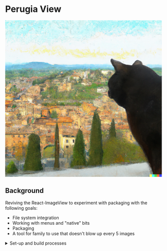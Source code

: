# Perugia View

<picture>
	<img alt="Image of a cat viewing an Umbrian hillside." src="https://github.com/Jkwok0714/Imageview/blob/master/src/src/assets/DallE_Cat.png?raw=true">
</picture>

## Background

Reviving the React-ImageView to experiment with packaging with the following goals:

- File system integration
- Working with menus and "native" bits
- Packaging
- A tool for family to use that doesn't blow up every 5 images

<details>
<summary>Set-up and build processes</summary>

## Setup + Build

Local development:

```bash
cd src
npm i
npm run dev
```

Will build with vite and with tauri:

```bash
npm run test-build
```

To actuall build for "production":

```bash
npm run tauri build
```

## Stack

Leverages some of these libraries:

- [Chakra](https://v2.chakra-ui.com/docs/components)
- [Tauri](https://tauri.app/v1/guides/)
- [Tauri config](https://tauri.app/v1/api/config#configuration-structure)

Tauri was integrated after the fact. For more information on the Rust components, see [the docs](https://tauri.app/v1/guides/getting-started/setup/integrate).

</details>
